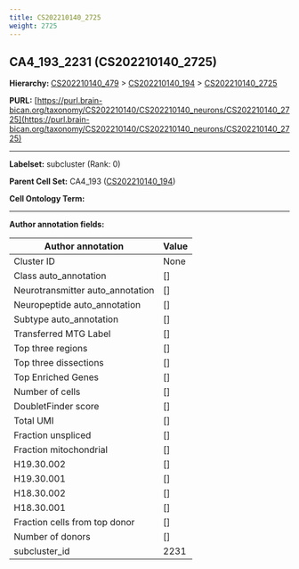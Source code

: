 ```yaml
---
title: CS202210140_2725
weight: 2725
---
```

## CA4_193_2231 (CS202210140_2725)
<b>Hierarchy: </b>
[CS202210140_479](../CS202210140_479) >
[CS202210140_194](../CS202210140_194) >
[CS202210140_2725](../CS202210140_2725)

**PURL:** [https://purl.brain-bican.org/taxonomy/CS202210140/CS202210140_neurons/CS202210140_2725](https://purl.brain-bican.org/taxonomy/CS202210140/CS202210140_neurons/CS202210140_2725)

---


**Labelset:** subcluster (Rank: 0)

**Parent Cell Set:** CA4_193 ([CS202210140_194](../CS202210140_194))



**Cell Ontology Term:** 

[MARKER GENES.]: #


---

[TRANSFERRED ANNOTATIONS.]: #


[AUTHOR ANNOTATION FIELDS.]: #


**Author annotation fields:**

| Author annotation | Value |
|-------------------|-------|
|Cluster ID|None|
|Class auto_annotation|[]|
|Neurotransmitter auto_annotation|[]|
|Neuropeptide auto_annotation|[]|
|Subtype auto_annotation|[]|
|Transferred MTG Label|[]|
|Top three regions|[]|
|Top three dissections|[]|
|Top Enriched Genes|[]|
|Number of cells|[]|
|DoubletFinder score|[]|
|Total UMI|[]|
|Fraction unspliced|[]|
|Fraction mitochondrial|[]|
|H19.30.002|[]|
|H19.30.001|[]|
|H18.30.002|[]|
|H18.30.001|[]|
|Fraction cells from top donor|[]|
|Number of donors|[]|
|subcluster_id|2231|
